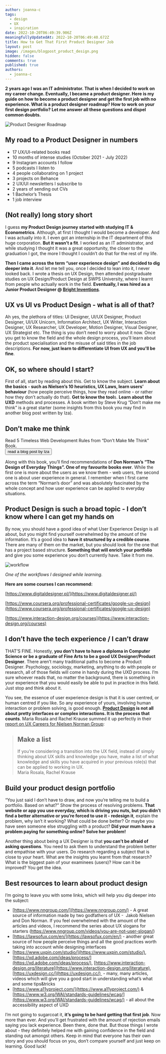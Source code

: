 ```yaml
---
author: joanna-c
tags:
  - design
  - UX
  - inspiration
date: 2022-10-20T06:49:39.906Z
meaningfullyUpdatedAt: 2022-10-20T06:49:40.672Z
title: How to Get That First Product Designer Job
layout: post
image: /images/blogpost_product_design.png
hidden: false
comments: true
published: true
authors:
  - joanna-c
---
```

**2 years ago I was an IT administrator. That is when I decided to work on my career change. Eventually, I became a product designer. Here is my guide on how to become a product designer and get the first job with no experience. What is a product designer roadmap? How to work on your first design portfolio? Let me answer all these questions and dispel common doubts.**

<div class="image"><img src="/images/blogpost_product_design.png" alt="Product Designer Roadmap" title="undefined"  /> </div>

## **My road to a Product Designer in numbers** 

* 17 UX/UI-related books read
* 10 months of intense studies (October 2021 - July 2022)
* 9 Instagram accounts I follow 
* 5 podcasts I listen to
* 4 people collaborating on 1 project
* 3 projects on Behance
* 2 UX/UI newsletters I subscribe to 
* 2 years of sending out CVs
* 1 Bachelor’s Thesis
* 1 job interview

## (Not really) long story short

I guess **my Product Design journey started with studying IT & Econometrics**. Although, at first I thought I would become a developer. And I was actually into it. I even got an internship in the IT department of this huge corporation. **But it wasn’t a fit**. I worked as an IT administrator, and while studying I thought it was a great opportunity, the closer to the graduation I got, the more I thought I couldn’t do that for the rest of my life. 

**Then I came across the term “user experience design” and decided to dig deeper into it**. And let me tell you, once I decided to lean into it, I never looked back. I wrote a thesis on UX Design, then attended postgraduate studies on UX Design/Product Design at SWPS University, where I learnt from people who actually work in the field. **Eventually, I was hired as a Junior Product Designer @ [Bright Inventions](/)**. 

## UX vs UI vs Product Design - what is all of that?

Ah yes, the plethora of titles: UI Designer, UI/UX Designer, Product Designer, UI/UX Unicorn, Information Architect, UX Writer, Interaction Designer, UX Researcher, UX Developer, Motion Designer, Visual Designer, UX Strategist etc. The thing is you don’t need to worry about it now. Once you get to know the field and the whole design process, you’ll learn about the product specialisation and the misuse of said titles in the job descriptions. **For now, just learn to differentiate UI from UX and you'll be fine**.

## OK, so where should I start?

First of all, start by reading about this. Get to know the subject. **Learn about the basics - such as Nielsen’s 10 heuristics, UX Laws, learn users’ behaviour** (how people perceive things, how they read online - or rather how they don’t actually do that). **Get to know the tool**s. **Learn about the UXD** methods and processes. A book written by Steve Krug “Don’t make me think” is a great starter (some insights from this book you may find in another blog post written by Iza).

<div class='block-button'><h2>Don’t make me think</h2><div>Read 5 Timeless Web Development Rules from “Don’t Make Me Think” Book.</div><a href="https://brightinventions.pl/blog/5-web-development-rules-from-dont-make-me-think-book"><button>read a blog post by Iza</button></a></div>

Along with this book, you’ll find recommendations of **Don Norman’s “The Design of Everyday Things”. One of my favourite books ever**. While the first one is more about the users as we know them - web users, the second one is about user experience in general. I remember when I first came across the term “Norman’s door” and was absolutely fascinated by the whole concept and how user experience can be applied to everyday situations. 

## Product Design is such a broad topic - I don’t know where I can get my hands on

By now, you should have a good idea of what User Experience Design is all about, but you might find yourself overwhelmed by the amount of the information. It’s a good idea to **have it structured by a credible course**. There are many of them on the market, but you should look for the one that has a project based structure. **Something that will enrich your portfolio** and give you some experience you don’t currently have. Take it from me. 

<div class="image"><img src="/images/workflow_study.png" alt="workflow" title="undefined"  /> </div>

*One of the workflows I designed while learning.*

**Here are some courses I can recommend:**

​​[https://www.digitaldesigner.pl/](https://www.digitaldesigner.pl/)

[https://www.coursera.org/professional-certificates/google-ux-design](https://www.coursera.org/professional-certificates/google-ux-design)

[https://www.interaction-design.org/courses](https://www.interaction-design.org/courses)

## I don’t have the tech experience / I can’t draw

THAT’S FINE. Honestly, **you don’t have to have a diploma in Computer Science or be a graduate of Fine Arts to be a good UX Designer/Product Designer**. There aren’t many traditional paths to become a Product Designer. Psychology, sociology, marketing, anything to do with people or research, all of those fields will come in handy during the UXD process. I’m sure whoever reads that, no matter the background, there is something in your experience that you would easily be able to put in practice in this field. Just stop and think about it. 

You see, the essence of user experience design is that it is user centred, or human centred if you like. So any experience of yours, involving human interaction or problem solving, is good enough. **[Product Design](/our-areas/product-design) is not all about pretty interfaces or complex interactions. It is the process that counts**. Maria Rosala and Rachel Krause summed it up perfectly in their [report on UX Careers for Nielsen Norman Group](https://www.nngroup.com/reports/user-experience-careers/):

<blockquote><h2>Make a list</h2><div>If you’re considering a transition into the UX field, instead of simply thinking about UX skills and knowledge you have, make a list of what knowledge and skills you have acquired in your previous role(s) that can be applied to working in UX.</div><footer>Maria Rosala, Rachel Krause</footer></blockquote>

## Build your product design portfolio

“You just said I don’t have to draw, and now you’re telling me to build a portfolio. Based on what?” Show the process of resolving problems. **That website or app you use everyday, which is driving you nuts, but you didn’t find a better alternative or you’re forced to use it - redesign it**, explain the problem, why isn’t it working? What could be done better? Or maybe you have seen someone else struggling with a product? **Did your mum have a problem paying for something online? Solve her problem!** 

Another thing about being a UX Designer is that **you can’t be afraid of asking questions**. You need to ask them to understand the problem better and empathise with your users. Do research regarding a subject that is close to your heart. What are the insights you learnt from that research? What is the biggest pain of your examinees (users)? How can it be improved? You get the idea.

## Best resources to learn about product design

I’m going to leave you with some links, which will help you dig deeper into the subject:

* [https://www.nngroup.com/](https://www.nngroup.com/) - A great source of information made by two godfathers of UX -  Jakob Nielsen and Don Norman. If you feel overwhelmed with the amount of the articles and videos, I recommend the series about UX slogans for starters (https://www.nngroup.com/videos/you-are-not-user-slogan/)
* [https://lawsofux.com/en/](https://lawsofux.com/en/) - another great source of how people perceive things and all the good practices worth taking into account while designing interfaces
* [https://www.uxpin.com/studio/](https://www.uxpin.com/studio/), [https://xd.adobe.com/ideas/process/](https://xd.adobe.com/ideas/process/), [https://www.interaction-design.org/literature](https://www.interaction-design.org/literature), [https://uxdesign.cc/](https://uxdesign.cc/)  - many, many articles, videos which will give you a good start in understanding what’s what and some tips&tricks
* [https://www.a11yproject.com/](https://www.a11yproject.com/) & [https://www.w3.org/WAI/standards-guidelines/wcag/](https://www.w3.org/WAI/standards-guidelines/wcag/) - all about the accessibility aspect of UXD

I’m not going to sugarcoat it, **it’s going to be hard getting that first job**. Now more than ever. And you’ll get frustrated with the amount of rejection emails saying you lack experience. Been there, done that. But those things I wrote about - they definitely helped me with gaining confidence in the field and standing out amongst others. Keep in mind that everyone has their own story and you should focus on you, don’t compare yourself and just keep on learning. Good luck!
